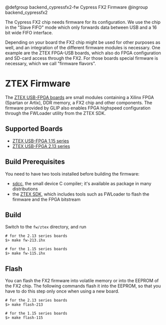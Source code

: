 @defgroup backend_cypressfx2-fw Cypress FX2 Firmware
@ingroup backend_cypressfx2

The Cypress FX2 chip needs firmware for its configuration. We use the chip in the "Slave FIFO" mode which only forwards data between USB and a 16 bit wide FIFO interface.

Depending on your board the FX2 chip might be used for other purposes as well, and an integration of the different firmware modules is necessary. One example are the ZTEX FPGA-USB boards, which also do FPGA configuration and SD-card access through the FX2. For those  boards special firmware is necessary, which we call "firmware flavors".

ZTEX Firmware
=============
The [ZTEX USB-FPGA boards](http://www.ztex.de/) are small modules containing a Xilinx FPGA (Spartan or Artix), DDR memory, a FX2 chip and other components. The firmware provided by GLIP also enables FPGA highspeed configuration through the FWLoader utility from the ZTEX SDK.

Supported Boards
----------------
- [ZTEX USB-FPGA 1.15 series](http://www.ztex.de/usb-fpga-1/usb-fpga-1.15.e.html)
- [ZTEX USB-FPGA 2.13 series](http://www.ztex.de/usb-fpga-2/usb-fpga-2.13.e.html)

Build Prerequisites
-------------------
You need to have two tools installed before building the firmware:

- [sdcc](http://sdcc.sourceforge.net/), the small device C compiler; it's available as package in many distributions
- the [ZTEX SDK](http://www.ztex.de/firmware-kit/), which includes tools such as FWLoader to flash the firmware and the FPGA bitstream

Build
-----
Switch to the `fw/ztex` directory, and run

~~~~~~~~~~~~~~~~~~~~~
# for the 2.13 series boards
$> make fw-213.ihx

# for the 1.15 series boards
$> make fw-115.ihx
~~~~~~~~~~~~~~~~~~~~~

Flash
-----
You can flash the FX2 firmware into volatile memory or into the EEPROM of the FX2 chip. The following commands flash it into the EEPROM, so that you have to do this step only once when using a new board.

~~~~~~~~~~~~~~~~~~~~~
# for the 2.13 series boards
$> make flash-213

# for the 1.15 series boards
$> make flash-115
~~~~~~~~~~~~~~~~~~~~~
